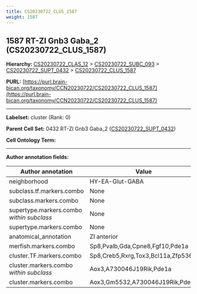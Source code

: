 ```yaml
---
title: CS20230722_CLUS_1587
weight: 1587
---
```

## 1587 RT-ZI Gnb3 Gaba_2 (CS20230722_CLUS_1587)
<b>Hierarchy: </b>
[CS20230722_CLAS_12](../CS20230722_CLAS_12) >
[CS20230722_SUBC_093](../CS20230722_SUBC_093) >
[CS20230722_SUPT_0432](../CS20230722_SUPT_0432) >
[CS20230722_CLUS_1587](../CS20230722_CLUS_1587)

**PURL:** [https://purl.brain-bican.org/taxonomy/CCN20230722/CS20230722_CLUS_1587](https://purl.brain-bican.org/taxonomy/CCN20230722/CS20230722_CLUS_1587)

---


**Labelset:** cluster (Rank: 0)

**Parent Cell Set:** 0432 RT-ZI Gnb3 Gaba_2 ([CS20230722_SUPT_0432](../CS20230722_SUPT_0432))



**Cell Ontology Term:** 

[MARKER GENES.]: #


---

[TRANSFERRED ANNOTATIONS.]: #


[AUTHOR ANNOTATION FIELDS.]: #


**Author annotation fields:**

| Author annotation | Value |
|-------------------|-------|
|neighborhood|HY-EA-Glut-GABA|
|subclass.tf.markers.combo|None|
|subclass.markers.combo|None|
|supertype.markers.combo _within subclass_|None|
|supertype.markers.combo|None|
|anatomical_annotation|ZI anterior|
|merfish.markers.combo|Sp8,Pvalb,Gda,Cpne8,Fgf10,Pde1a|
|cluster.TF.markers.combo|Sp8,Creb5,Rxrg,Tox3,Bcl11a,Zfp536|
|cluster.markers.combo _within subclass_|Aox3,A730046J19Rik,Pde1a|
|cluster.markers.combo|Aox3,Gm5532,A730046J19Rik,Pde1a|
